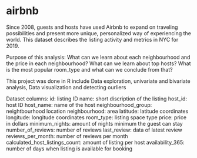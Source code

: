 # airbnb
Since 2008, guests and hosts have used Airbnb to expand on traveling possibilities and present more unique, 
personalized way of experiencing the world. 
This dataset describes the listing activity and metrics in NYC for 2019.

Purpose of this analysis:
What can we learn about each neighbourhood and the price in each neighbourhood?
What can we learn about top hosts?
What is the most popular room_type and what can we conclude from that?

This project was done in R include Data exploration, univariate and bivariate analysis, Data visualization and detecting ourliers 

Dataset columns:
id: listing ID
name: short discription of the listing
host_id: host ID
host_name: name of the host
neighbourhood_group: neightbourhood location
neighbourhood: area
latitude: latitude coordinates
longitude: longitude coordinates
room_type: listing space type
price: price in dollars
minimum_nights: amount of nights minimum the guest can stay
number_of_reviews: number of reviews
last_review: data of latest review
reviews_per_month: number of reviews per month
calculated_host_listings_count: amount of listing per host
availability_365: number of days when listing is available for booking
